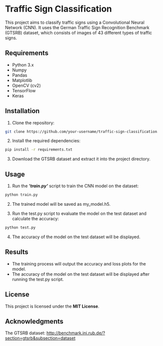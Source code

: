 # Traffic Sign Classification
This project aims to classify traffic signs using a Convolutional Neural Network (CNN). It uses the German Traffic Sign Recognition Benchmark (GTSRB) dataset, which consists of images of 43 different types of traffic signs.

## Requirements
* Python 3.x
* Numpy
* Pandas
* Matplotlib
* OpenCV (cv2)
* TensorFlow
* Keras

## Installation
1. Clone the repository:
  ```sh
  git clone https://github.com/your-username/traffic-sign-classification.git
  ```
2. Install the required dependencies:
  ```sh
  pip install -r requirements.txt
  ```
3. Download the GTSRB dataset and extract it into the project directory.

## Usage
1. Run the ***'train.py'*** script to train the CNN model on the dataset:
  ```sh
  python train.py
   ```
2. The trained model will be saved as my_model.h5.

3. Run the test.py script to evaluate the model on the test dataset and calculate the accuracy:
  ```sh
  python test.py
  ```
4. The accuracy of the model on the test dataset will be displayed.

## Results
* The training process will output the accuracy and loss plots for the model.
* The accuracy of the model on the test dataset will be displayed after running the test.py script.

## License
This project is licensed under the **MIT License**.

## Acknowledgments
The GTSRB dataset: http://benchmark.ini.rub.de/?section=gtsrb&subsection=dataset




